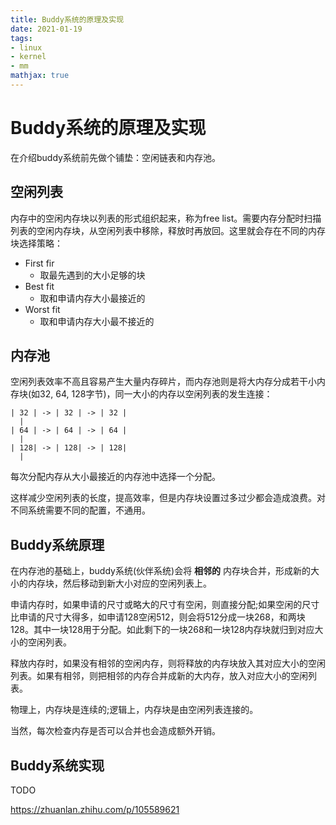 ```yaml
---
title: Buddy系统的原理及实现
date: 2021-01-19
tags: 
- linux
- kernel
- mm
mathjax: true
---
```


# Buddy系统的原理及实现

在介绍buddy系统前先做个铺垫：空闲链表和内存池。


## 空闲列表

内存中的空闲内存块以列表的形式组织起来，称为free list。需要内存分配时扫描列表的空闲内存块，从空闲列表中移除，释放时再放回。这里就会存在不同的内存块选择策略：

- First fir
    * 取最先遇到的大小足够的块
- Best fit
    * 取和申请内存大小最接近的
- Worst fit
    * 取和申请内存大小最不接近的


## 内存池

空闲列表效率不高且容易产生大量内存碎片，而内存池则是将大内存分成若干小内存块(如32, 64, 128字节)，同一大小的内存以空闲列表的发生连接：

```
| 32 | -> | 32 | -> | 32 |
  |                    
| 64 | -> | 64 | -> | 64 |
  |                    
| 128| -> | 128| -> | 128|
  |
```

每次分配内存从大小最接近的内存池中选择一个分配。

这样减少空闲列表的长度，提高效率，但是内存块设置过多过少都会造成浪费。对不同系统需要不同的配置，不通用。


## Buddy系统原理

在内存池的基础上，buddy系统(伙伴系统)会将 **相邻的** 内存块合并，形成新的大小的内存块，然后移动到新大小对应的空闲列表上。

申请内存时，如果申请的尺寸或略大的尺寸有空闲，则直接分配;如果空闲的尺寸比申请的尺寸大得多，如申请128空闲512，则会将512分成一块268，和两块128。其中一块128用于分配。如此剩下的一块268和一块128内存块就归到对应大小的空闲列表。

释放内存时，如果没有相邻的空闲内存，则将释放的内存块放入其对应大小的空闲列表。如果有相邻，则把相邻的内存合并成新的大内存，放入对应大小的空闲列表。

物理上，内存块是连续的;逻辑上，内存块是由空闲列表连接的。

当然，每次检查内存是否可以合并也会造成额外开销。


## Buddy系统实现

TODO

https://zhuanlan.zhihu.com/p/105589621










